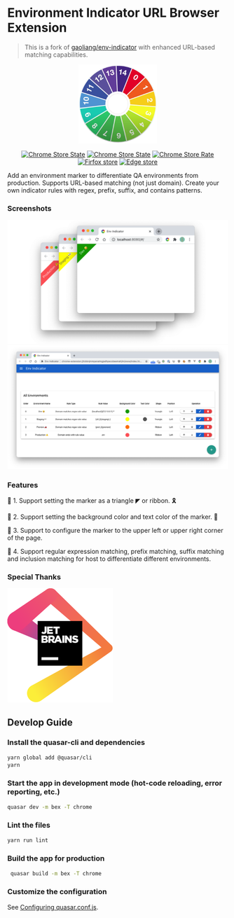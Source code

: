 # Environment Indicator URL Browser Extension

> This is a fork of [gaoliang/env-indicator](https://github.com/gaoliang/env-indicator) with enhanced URL-based matching capabilities.

<p align="center">
    <img width="180" src="https://raw.githubusercontent.com/BW-PA/env-indicator/main/docs/.vuepress/public/indicator.png" alt="logo"/>
</p>

<p align="center">
  <a href="https://chrome.google.com/webstore/detail/env-indicator/kgdbcpllbbnimjgoiomfdebldcofmlbl"><img src="https://img.shields.io/chrome-web-store/v/kgdbcpllbbnimjgoiomfdebldcofmlbl" alt="Chrome Store State"/></a>
  <a href="https://chrome.google.com/webstore/detail/env-indicator/kgdbcpllbbnimjgoiomfdebldcofmlbl"><img src="https://img.shields.io/chrome-web-store/users/kgdbcpllbbnimjgoiomfdebldcofmlbl" alt="Chrome Store State"/></a>
  <a href="https://chrome.google.com/webstore/detail/env-indicator/kgdbcpllbbnimjgoiomfdebldcofmlbl"><img src="https://img.shields.io/chrome-web-store/stars/kgdbcpllbbnimjgoiomfdebldcofmlbl" alt="Chrome Store Rate"/></a>
  <a href="https://addons.mozilla.org/zh-CN/firefox/addon/env-indicator"><img src="https://img.shields.io/amo/v/env-indicator" alt="Firfox store"/></a>
  <a href="https://microsoftedge.microsoft.com/addons/detail/nlgegepgfcagnbjdnjbaoiiooklkhlcj"><img src="https://img.shields.io/badge/dynamic/json?label=edge%20add-on&prefix=v&query=%24.version&url=https%3A%2F%2Fmicrosoftedge.microsoft.com%2Faddons%2Fgetproductdetailsbycrxid%2Fnlgegepgfcagnbjdnjbaoiiooklkhlcj" alt="Edge store"/></a>

</p>

Add an environment marker to differentiate QA environments from production. Supports URL-based matching (not just domain). Create your own indicator rules with regex, prefix, suffix, and contains patterns.

### Screenshots
![examples](./docs/example.png)
![config](./docs/config.png)

### Features
🌟 1. Support setting the marker as a triangle ◤ or ribbon. 🎗

🌟 2. Support setting the background color and text color of the marker. 🎨

🌟 3. Support to configure the marker to the upper left or upper right corner of the page.

🌟 4. Support regular expression matching, prefix matching, suffix matching and inclusion matching for host to differentiate different environments.


### Special Thanks
[![JetBrains](./docs/jetbrains.svg)](https://jb.gg/OpenSource)


## Develop Guide

### Install the quasar-cli and dependencies
```bash
yarn global add @quasar/cli
yarn
```

### Start the app in development mode (hot-code reloading, error reporting, etc.)
```bash
quasar dev -m bex -T chrome
```

### Lint the files
```bash
yarn run lint
```

### Build the app for production
```bash
 quasar build -m bex -T chrome
 ```

### Customize the configuration
See [Configuring quasar.conf.js](https://quasar.dev/quasar-cli/quasar-conf-js).
